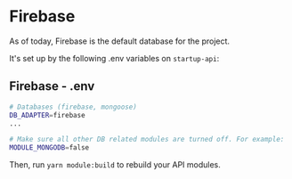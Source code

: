 # Firebase

As of today, Firebase is the default database for the project. 

It's set up by the following .env variables on `startup-api`:

## Firebase - .env

```bash
# Databases (firebase, mongoose)
DB_ADAPTER=firebase
...

# Make sure all other DB related modules are turned off. For example:
MODULE_MONGODB=false
```

Then, run `yarn module:build` to rebuild your API modules.
